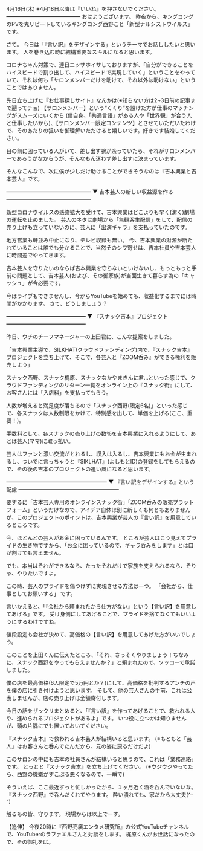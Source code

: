 4月16日(木) ※4月18日以降は『いいね』を押さないでください。
━━━━━━━━━━━━━━
おはようございます。
昨夜から、キングコングのPVを鬼リピートしているキングコング西野こと「新型ナルシストウイルス」です。

さて。
今日は「『言い訳』をデザインする」というテーマでお話ししたいと思います。
人を巻き込む時に結構重要なスキルになると思います。

コロナちゃん対策で、連日エッサホイサしておりますが、「自分ができることをハイスピードで割り出して、ハイスピードで実現していく」ということをやっていて、それは何も「サロンメンバーだけを助けて、それ以外は助けない」ということではありません。

先日立ち上げた『お仕事探しサイト』なんかは(※知らない方は2~3日前の記事まで遡ってチョ)
【サロンメンバー】という“くくり”を設けた方が仕事のマッチングがスムーズにいくから
(僕自身、「共通言語」がある人や「世界観」が合う人と仕事したいから)、【サロンメンバー限定コンテンツ】とさせていただいたわけで、そのあたりの狙いを御理解いただけると嬉しいです。好きです結婚してください。

目の前に困っている人がいて、差し出す腕が余っていたら、それがサロンメンバーであろうがなからうが、そんなもん迷わず差し出すに決まっています。

そんなこんなで、次に僕が少しだけ助けることができそうなのは『吉本興業と吉本芸人』です。

━━━━━━━━━━━━━━━━
▼ 吉本芸人の新しい収益源を作る
 ━━━━━━━━━━━━━━━━

新型コロナウイルスの感染拡大を受けて、吉本興業はどこよりも早く(潔く)劇場の運転を止めました。
芸人のネタは劇場から「無観客生配信」をして、配信の売り上げも立っていないのに、芸人に「出演ギャラ」を支払っていたのです。

地方営業も軒並み中止になり、テレビ収録も無い。
今、吉本興業の財源が断たれていることは誰でも分かることで、当然そのシワ寄せは、吉本社員や吉本芸人に時間差でやってきます。

吉本芸人を守りたいのならば吉本興業を守らないといけないし、もっともっと手前の問題として、吉本芸人(および、その御家族)が当面生きて暮らす為の「キャッシュ」が今必要です。

今はライブもできませんし、今からYouTubeを始めても、収益化するまでには時間がかかります。
さて、どうしましょう？

━━━━━━━━━━━━━━━
▼ 『スナック吉本』プロジェクト
━━━━━━━━━━━━━━━

昨日、ウチのチーフマネージャーの上田君に、こんな提案をしました。

「吉本興業主導で、SILKHAT(クラウドファンディング)内で、『スナック吉本』プロジェクトを立ち上げて、そこで、各芸人と『ZOOM呑み』ができる権利を販売しよう」

スナック西野、スナック梶原、スナックなかやまきんに君…といった感じで、クラウドファンディングのリターン一覧をオンライン上の『スナック街』にして、お客さんには「入店料」を支払ってもらう。

人数が増えると満足度が落ちるので「スナック西野(限定6名)」といった感じで、各スナックは人数制限をかけて、特別感を出して、単価を上げる(ここ、重要！)。

手数料として、各スナックの売り上げの数％を吉本興業に入れるようにして、あとは芸人(ママ)に取っ払い。

芸人はファンと濃い交流がとれるし、収入は入るし、吉本興業にもお金が生まれるし、ついでに言っちゃうと『SIKLHAT』(よしもとID)の登録をしてもらえるので、その後の吉本のプロジェクトの追い風になると思います。

━━━━━━━━━━━━━━━━━━━
▼ 『言い訳をデザインする』という配慮
━━━━━━━━━━━━━━━━━━━

要するに「吉本芸人専用のオンラインスナック街」「ZOOM呑みの販売プラットフォーム」というだけなので、アイデア自体は別に新しくも何ともありませんが、このプロジェクトのポイントは、吉本興業が芸人の『言い訳』を用意しているところです。

今、ほとんどの芸人がお金に困っているんです。
ところが芸人はこう見えてプライドの生き物ですから、「お金に困っているので、ギャラ呑みをします」とは口が割けても言えません。

でも、本当はそれができるなら、たったそれだけで家族を支えられるなら、そりゃ、やりたいですよ。

この時、芸人のプライドを傷つけずに実現させる方法は一つ。
「会社から、仕事としてお願いする」
です。

言いかえると、「『会社から頼まれたから仕方がない』という【言い訳】を用意してあげる」です。
受け身側にしてあげることで、プライドを捨てなくてもいいようにするわけですね。

値段設定も会社が決めて、高価格の【言い訳】を用意してあげた方がいいでしょう。

このことを上田くんに伝えたところ、「それ、さっそくやりましょう！ちなみに、スナック西野をやってもらえませんか？」と頼まれたので、ソッコーで承諾しました。

僕の店を最高価格(6人限定で5万円とか？)にして、高価格を批判するアンチの声を僕の店に引き付けようと思います。
そして、他の芸人さんの手前、これは公表しませんが、店の売り上げは全額寄付します。

今日の話をザックリまとめると、「『言い訳』を作ってあげることで、救われる人や、進められるプロジェクトがあるよ」です。
いつ役に立つかは知りませんが、頭の片隅にでも置いておいてください。

『スナック吉本』で救われる吉本芸人が結構いると思います。
(※もともと「芸人」はお客さんと呑んでたんだから、元の姿に戻るだけだよ)

このサロンの中にも吉本の社員さんが結構いると思うので、これは「業務連絡」です。
とっとと『スナック吉本』を立ち上げてください。
(※ウジウジやってたら、西野の機嫌がすこぶる悪くなるので、一瞬で)

そういえば、ここ最近ずっと忙しかったから、１ヶ月近く酒を呑んでいないな。
『スナック西野』で呑んだくれてやります。
酔い潰れても、家だから大丈夫(^-^)

触るもの皆、守ります。
現場からは以上でーす。

【追伸】
今夜20時に『西野亮廣エンタメ研究所』の公式YouTubeチャンネルで、YouTuberのラファエルさんと対談をします。
梶原くんがお世話になったので、その御礼をば。


